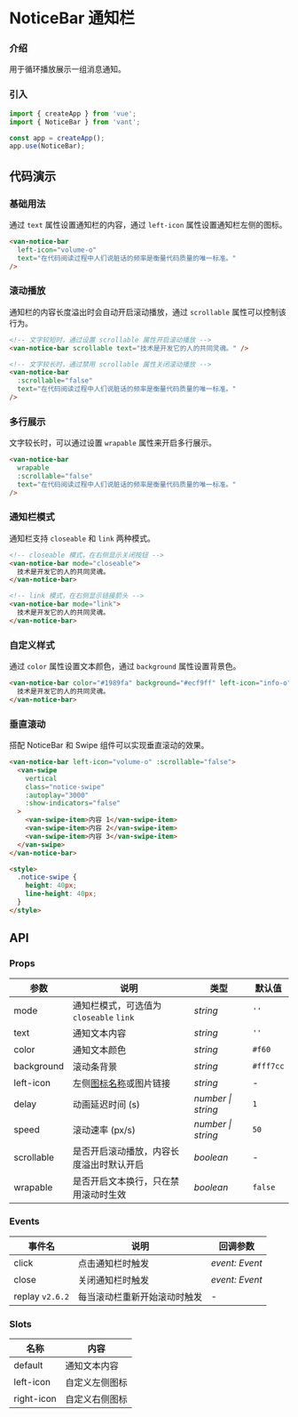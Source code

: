 # NoticeBar 通知栏

### 介绍

用于循环播放展示一组消息通知。

### 引入

```js
import { createApp } from 'vue';
import { NoticeBar } from 'vant';

const app = createApp();
app.use(NoticeBar);
```

## 代码演示

### 基础用法

通过 `text` 属性设置通知栏的内容，通过 `left-icon` 属性设置通知栏左侧的图标。

```html
<van-notice-bar
  left-icon="volume-o"
  text="在代码阅读过程中人们说脏话的频率是衡量代码质量的唯一标准。"
/>
```

### 滚动播放

通知栏的内容长度溢出时会自动开启滚动播放，通过 `scrollable` 属性可以控制该行为。

```html
<!-- 文字较短时，通过设置 scrollable 属性开启滚动播放 -->
<van-notice-bar scrollable text="技术是开发它的人的共同灵魂。" />

<!-- 文字较长时，通过禁用 scrollable 属性关闭滚动播放 -->
<van-notice-bar
  :scrollable="false"
  text="在代码阅读过程中人们说脏话的频率是衡量代码质量的唯一标准。"
/>
```

### 多行展示

文字较长时，可以通过设置 `wrapable` 属性来开启多行展示。

```html
<van-notice-bar
  wrapable
  :scrollable="false"
  text="在代码阅读过程中人们说脏话的频率是衡量代码质量的唯一标准。"
/>
```

### 通知栏模式

通知栏支持 `closeable` 和 `link` 两种模式。

```html
<!-- closeable 模式，在右侧显示关闭按钮 -->
<van-notice-bar mode="closeable">
  技术是开发它的人的共同灵魂。
</van-notice-bar>

<!-- link 模式，在右侧显示链接箭头 -->
<van-notice-bar mode="link">
  技术是开发它的人的共同灵魂。
</van-notice-bar>
```

### 自定义样式

通过 `color` 属性设置文本颜色，通过 `background` 属性设置背景色。

```html
<van-notice-bar color="#1989fa" background="#ecf9ff" left-icon="info-o">
  技术是开发它的人的共同灵魂。
</van-notice-bar>
```

### 垂直滚动

搭配 NoticeBar 和 Swipe 组件可以实现垂直滚动的效果。

```html
<van-notice-bar left-icon="volume-o" :scrollable="false">
  <van-swipe
    vertical
    class="notice-swipe"
    :autoplay="3000"
    :show-indicators="false"
  >
    <van-swipe-item>内容 1</van-swipe-item>
    <van-swipe-item>内容 2</van-swipe-item>
    <van-swipe-item>内容 3</van-swipe-item>
  </van-swipe>
</van-notice-bar>

<style>
  .notice-swipe {
    height: 40px;
    line-height: 40px;
  }
</style>
```

## API

### Props

| 参数 | 说明 | 类型 | 默认值 |
| --- | --- | --- | --- |
| mode | 通知栏模式，可选值为 `closeable` `link` | _string_ | `''` |
| text | 通知文本内容 | _string_ | `''` |
| color | 通知文本颜色 | _string_ | `#f60` |
| background | 滚动条背景 | _string_ | `#fff7cc` |
| left-icon | 左侧[图标名称](#/zh-CN/icon)或图片链接 | _string_ | - |
| delay | 动画延迟时间 (s) | _number \| string_ | `1` |
| speed | 滚动速率 (px/s) | _number \| string_ | `50` |
| scrollable | 是否开启滚动播放，内容长度溢出时默认开启 | _boolean_ | - |
| wrapable | 是否开启文本换行，只在禁用滚动时生效 | _boolean_ | `false` |

### Events

| 事件名          | 说明                         | 回调参数       |
| --------------- | ---------------------------- | -------------- |
| click           | 点击通知栏时触发             | _event: Event_ |
| close           | 关闭通知栏时触发             | _event: Event_ |
| replay `v2.6.2` | 每当滚动栏重新开始滚动时触发 | -              |

### Slots

| 名称       | 内容           |
| ---------- | -------------- |
| default    | 通知文本内容   |
| left-icon  | 自定义左侧图标 |
| right-icon | 自定义右侧图标 |
